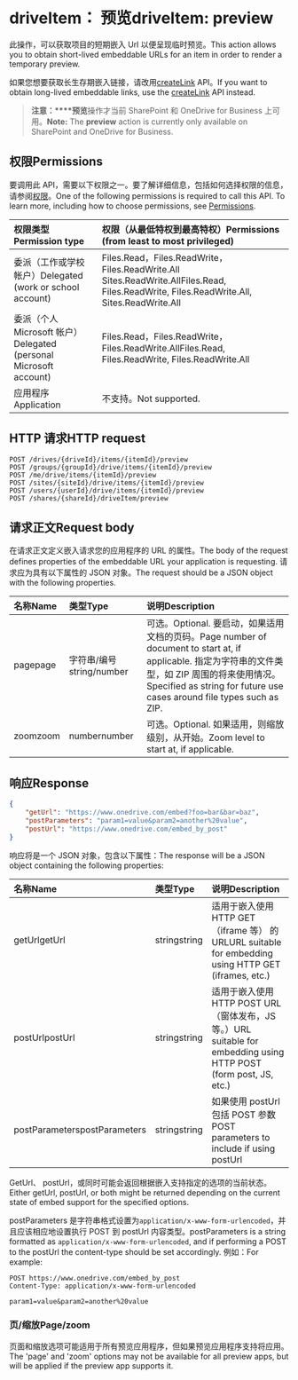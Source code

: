 # <a name="driveitem-preview"></a><span data-ttu-id="e2c03-101">driveItem： 预览</span><span class="sxs-lookup"><span data-stu-id="e2c03-101">driveItem: preview</span></span>

<span data-ttu-id="e2c03-102">此操作，可以获取项目的短期嵌入 Url 以便呈现临时预览。</span><span class="sxs-lookup"><span data-stu-id="e2c03-102">This action allows you to obtain short-lived embeddable URLs for an item in order to render a temporary preview.</span></span>

<span data-ttu-id="e2c03-103">如果您想要获取长生存期嵌入链接，请改用[createLink][] API。</span><span class="sxs-lookup"><span data-stu-id="e2c03-103">If you want to obtain long-lived embeddable links, use the [createLink][] API instead.</span></span>

> <span data-ttu-id="e2c03-104">**注意：\*\*\*\*预览**操作才当前 SharePoint 和 OneDrive for Business 上可用。</span><span class="sxs-lookup"><span data-stu-id="e2c03-104">**Note:** The **preview** action is currently only available on SharePoint and OneDrive for Business.</span></span>

[createLink]: driveItem_createLink.md

## <a name="permissions"></a><span data-ttu-id="e2c03-106">权限</span><span class="sxs-lookup"><span data-stu-id="e2c03-106">Permissions</span></span>

<span data-ttu-id="e2c03-p101">要调用此 API，需要以下权限之一。要了解详细信息，包括如何选择权限的信息，请参阅[权限](../../../concepts/permissions_reference.md)。</span><span class="sxs-lookup"><span data-stu-id="e2c03-p101">One of the following permissions is required to call this API. To learn more, including how to choose permissions, see [Permissions](../../../concepts/permissions_reference.md).</span></span>

| <span data-ttu-id="e2c03-109">权限类型</span><span class="sxs-lookup"><span data-stu-id="e2c03-109">Permission type</span></span>                        | <span data-ttu-id="e2c03-110">权限（从最低特权到最高特权）</span><span class="sxs-lookup"><span data-stu-id="e2c03-110">Permissions (from least to most privileged)</span></span>
|:---------------------------------------|:-------------------------------------------
| <span data-ttu-id="e2c03-111">委派（工作或学校帐户）</span><span class="sxs-lookup"><span data-stu-id="e2c03-111">Delegated (work or school account)</span></span>     | <span data-ttu-id="e2c03-112">Files.Read，Files.ReadWrite，Files.ReadWrite.All Sites.ReadWrite.All</span><span class="sxs-lookup"><span data-stu-id="e2c03-112">Files.Read, Files.ReadWrite, Files.ReadWrite.All, Sites.ReadWrite.All</span></span>
| <span data-ttu-id="e2c03-113">委派（个人 Microsoft 帐户）</span><span class="sxs-lookup"><span data-stu-id="e2c03-113">Delegated (personal Microsoft account)</span></span> | <span data-ttu-id="e2c03-114">Files.Read，Files.ReadWrite，Files.ReadWrite.All</span><span class="sxs-lookup"><span data-stu-id="e2c03-114">Files.Read, Files.ReadWrite, Files.ReadWrite.All</span></span>
| <span data-ttu-id="e2c03-115">应用程序</span><span class="sxs-lookup"><span data-stu-id="e2c03-115">Application</span></span>                            | <span data-ttu-id="e2c03-116">不支持。</span><span class="sxs-lookup"><span data-stu-id="e2c03-116">Not supported.</span></span>

## <a name="http-request"></a><span data-ttu-id="e2c03-117">HTTP 请求</span><span class="sxs-lookup"><span data-stu-id="e2c03-117">HTTP request</span></span>

<!-- { "blockType": "ignored" } -->

```http
POST /drives/{driveId}/items/{itemId}/preview
POST /groups/{groupId}/drive/items/{itemId}/preview
POST /me/drive/items/{itemId}/preview
POST /sites/{siteId}/drive/items/{itemId}/preview
POST /users/{userId}/drive/items/{itemId}/preview
POST /shares/{shareId}/driveItem/preview
```

## <a name="request-body"></a><span data-ttu-id="e2c03-118">请求正文</span><span class="sxs-lookup"><span data-stu-id="e2c03-118">Request body</span></span>

<span data-ttu-id="e2c03-119">在请求正文定义嵌入请求您的应用程序的 URL 的属性。</span><span class="sxs-lookup"><span data-stu-id="e2c03-119">The body of the request defines properties of the embeddable URL your application is requesting.</span></span>
<span data-ttu-id="e2c03-120">请求应为具有以下属性的 JSON 对象。</span><span class="sxs-lookup"><span data-stu-id="e2c03-120">The request should be a JSON object with the following properties.</span></span>

|   <span data-ttu-id="e2c03-121">名称</span><span class="sxs-lookup"><span data-stu-id="e2c03-121">Name</span></span>      |  <span data-ttu-id="e2c03-122">类型</span><span class="sxs-lookup"><span data-stu-id="e2c03-122">Type</span></span>         | <span data-ttu-id="e2c03-123">说明</span><span class="sxs-lookup"><span data-stu-id="e2c03-123">Description</span></span>
|:------------|:--------------|:-----------------------------------------------
| <span data-ttu-id="e2c03-124">page</span><span class="sxs-lookup"><span data-stu-id="e2c03-124">page</span></span>        | <span data-ttu-id="e2c03-125">字符串/编号</span><span class="sxs-lookup"><span data-stu-id="e2c03-125">string/number</span></span> | <span data-ttu-id="e2c03-126">可选。</span><span class="sxs-lookup"><span data-stu-id="e2c03-126">Optional.</span></span> <span data-ttu-id="e2c03-127">要启动，如果适用文档的页码。</span><span class="sxs-lookup"><span data-stu-id="e2c03-127">Page number of document to start at, if applicable.</span></span> <span data-ttu-id="e2c03-128">指定为字符串的文件类型，如 ZIP 周围的将来使用情况。</span><span class="sxs-lookup"><span data-stu-id="e2c03-128">Specified as string for future use cases around file types such as ZIP.</span></span>
| <span data-ttu-id="e2c03-129">zoom</span><span class="sxs-lookup"><span data-stu-id="e2c03-129">zoom</span></span>        | <span data-ttu-id="e2c03-130">number</span><span class="sxs-lookup"><span data-stu-id="e2c03-130">number</span></span>        | <span data-ttu-id="e2c03-131">可选。</span><span class="sxs-lookup"><span data-stu-id="e2c03-131">Optional.</span></span> <span data-ttu-id="e2c03-132">如果适用，则缩放级别，从开始。</span><span class="sxs-lookup"><span data-stu-id="e2c03-132">Zoom level to start at, if applicable.</span></span>

## <a name="response"></a><span data-ttu-id="e2c03-133">响应</span><span class="sxs-lookup"><span data-stu-id="e2c03-133">Response</span></span>

```json
{
    "getUrl": "https://www.onedrive.com/embed?foo=bar&bar=baz",
    "postParameters": "param1=value&param2=another%20value",
    "postUrl": "https://www.onedrive.com/embed_by_post"
}
```

<span data-ttu-id="e2c03-134">响应将是一个 JSON 对象，包含以下属性：</span><span class="sxs-lookup"><span data-stu-id="e2c03-134">The response will be a JSON object containing the following properties:</span></span>

| <span data-ttu-id="e2c03-135">名称</span><span class="sxs-lookup"><span data-stu-id="e2c03-135">Name</span></span>           | <span data-ttu-id="e2c03-136">类型</span><span class="sxs-lookup"><span data-stu-id="e2c03-136">Type</span></span>   | <span data-ttu-id="e2c03-137">说明</span><span class="sxs-lookup"><span data-stu-id="e2c03-137">Description</span></span>
|:---------------|:-------|:---------------------------------------------------
| <span data-ttu-id="e2c03-138">getUrl</span><span class="sxs-lookup"><span data-stu-id="e2c03-138">getUrl</span></span>         | <span data-ttu-id="e2c03-139">string</span><span class="sxs-lookup"><span data-stu-id="e2c03-139">string</span></span> | <span data-ttu-id="e2c03-140">适用于嵌入使用 HTTP GET （iframe 等） 的 URL</span><span class="sxs-lookup"><span data-stu-id="e2c03-140">URL suitable for embedding using HTTP GET (iframes, etc.)</span></span>
| <span data-ttu-id="e2c03-141">postUrl</span><span class="sxs-lookup"><span data-stu-id="e2c03-141">postUrl</span></span>        | <span data-ttu-id="e2c03-142">string</span><span class="sxs-lookup"><span data-stu-id="e2c03-142">string</span></span> | <span data-ttu-id="e2c03-143">适用于嵌入使用 HTTP POST URL （窗体发布，JS 等。）</span><span class="sxs-lookup"><span data-stu-id="e2c03-143">URL suitable for embedding using HTTP POST (form post, JS, etc.)</span></span>
| <span data-ttu-id="e2c03-144">postParameters</span><span class="sxs-lookup"><span data-stu-id="e2c03-144">postParameters</span></span> | <span data-ttu-id="e2c03-145">string</span><span class="sxs-lookup"><span data-stu-id="e2c03-145">string</span></span> | <span data-ttu-id="e2c03-146">如果使用 postUrl 包括 POST 参数</span><span class="sxs-lookup"><span data-stu-id="e2c03-146">POST parameters to include if using postUrl</span></span>

<span data-ttu-id="e2c03-147">GetUrl、 postUrl，或同时可能会返回根据嵌入支持指定的选项的当前状态。</span><span class="sxs-lookup"><span data-stu-id="e2c03-147">Either getUrl, postUrl, or both might be returned depending on the current state of embed support for the specified options.</span></span>

<span data-ttu-id="e2c03-148">postParameters 是字符串格式设置为`application/x-www-form-urlencoded`，并且应该相应地设置执行 POST 到 postUrl 内容类型。</span><span class="sxs-lookup"><span data-stu-id="e2c03-148">postParameters is a string formatted as `application/x-www-form-urlencoded`, and if performing a POST to the postUrl the content-type should be set accordingly.</span></span> <span data-ttu-id="e2c03-149">例如：</span><span class="sxs-lookup"><span data-stu-id="e2c03-149">For example:</span></span>
```
POST https://www.onedrive.com/embed_by_post
Content-Type: application/x-www-form-urlencoded

param1=value&param2=another%20value
```

### <a name="pagezoom"></a><span data-ttu-id="e2c03-150">页/缩放</span><span class="sxs-lookup"><span data-stu-id="e2c03-150">Page/zoom</span></span>

<span data-ttu-id="e2c03-151">页面和缩放选项可能适用于所有预览应用程序，但如果预览应用程序支持将应用。</span><span class="sxs-lookup"><span data-stu-id="e2c03-151">The 'page' and 'zoom' options may not be available for all preview apps, but will be applied if the preview app supports it.</span></span>
